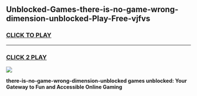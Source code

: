 
## Unblocked-Games-there-is-no-game-wrong-dimension-unblocked-Play-Free-vjfvs
<h3>
<a href="https://premium76.site?title=there-is-no-game-wrong-dimension-unblocked&ref=18A1">CLICK TO PLAY</a></h3>
<hr>

<h3>
<a href="https://premium76.site?title=there-is-no-game-wrong-dimension-unblocked&ref=18A1">CLICK 2 PLAY</a>
  
</h3>

<a href="https://premium76.site?title=there-is-no-game-wrong-dimension-unblocked&ref=18A1"><img src="https://clearcache.store/games.png"></a>


**there-is-no-game-wrong-dimension-unblocked games unblocked: Your Gateway to Fun and Accessible Online Gaming**
